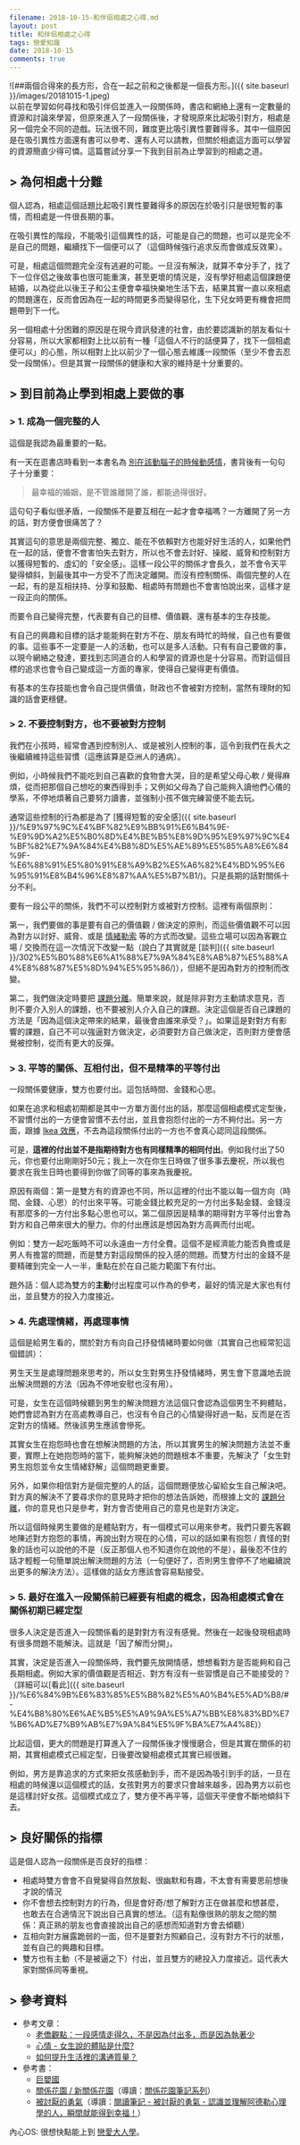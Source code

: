 ```yaml
---
filename: 2018-10-15-和伴侣相處之心得.md
layout: post
title: 和伴侣相處之心得
tags: 戀愛知識
date: 2018-10-15
comments: true
---
```


![##兩個合得來的長方形，合在一起之前和之後都是一個長方形。]({{ site.baseurl }}/images/20181015-1.jpeg)  
以前在學習如何尋找和吸引伴侣並進入一段關係時，書店和網絡上還有一定數量的資源和討論來學習，但原來進入了一段關係後，才發現原來比起吸引對方，相處是另一個完全不同的遊戲。玩法很不同，難度更比吸引異性要難得多。其中一個原因是在吸引異性方面還有書可以參考、還有人可以請教，但關於相處這方面可以學習的資源簡直少得可憐。這篇嘗試分享一下我到目前為止學習到的相處之道。

##  \> 為何相處十分難

個人認為，相處這個話題比起吸引異性要難得多的原因在於吸引只是很短暫的事情，而相處是一件很長期的事。

在吸引異性的階段，不能吸引這個異性的話，可能是自己的問題，也可以是完全不是自己的問題，繼續找下一個便可以了（這個時候強行追求反而會做成反效果）。

可是，相處這個問題完全沒有逃避的可能。一旦沒有解決，就算不幸分手了，找了下一位伴侣之後故事也很可能重演，甚至更壞的情況是，沒有學好相處這個課題便結婚，以為從此以後王子和公主便會幸福快樂地生活下去，結果其實一直以來相處的問題還在，反而會因為在一起的時間更多而變得惡化，生下兒女時更有機會把問題帶到下一代。

另一個相處十分困難的原因是在現今資訊發達的社會，由於要認識新的朋友看似十分容易，所以大家都相對上比以前有一種「這個人不行的話便算了，找下一個相處便可以」的心態，所以相對上比以前少了一個心態去維護一段關係（至少不會去忍受一段關係）。但是其實一段關係的健康和大家的維持是十分重要的。

## > 到目前為止學到相處上要做的事

### > 1. 成為一個完整的人

這個是我認為最重要的一點。

有一天在逛書店時看到一本書名為 [別在該動腦子的時候動感情](https://www.books.com.tw/products/0010782237)，書背後有一句句子十分重要：

> 最幸福的婚姻，是不管誰離開了誰，都能過得很好。

這句句子看似很矛盾，一段關係不是要互相在一起才會幸福嗎？一方離開了另一方的話，對方便會很痛苦了？

其實這句的意思是兩個完整、獨立、能在不依賴對方也能好好生活的人，如果他們在一起的話，便會不會害怕失去對方，所以也不會去討好、操縱、威脅和控制對方以獲得短暫的、虛幻的「安全感」。這樣一段公平的關係才會長久，並不會令天平變得傾斜，到最後其中一方受不了而決定離開。而沒有控制關係、兩個完整的人在一起，有的是互相扶持、分享和鼓勵、相處時有問題也不會害怕說出來，這樣才是一段正向的關係。

而要令自己變得完整，代表要有自己的目標、價值觀、還有基本的生存技能。

有自己的興趣和目標的話才能能夠在對方不在、朋友有時忙的時候，自己也有要做的事。這些事不一定要是一人的活動，也可以是多人活動。只有有自己要做的事，以現今網絡之發達，要找到志同道合的人和學習的資源也是十分容易。而對這個目標的追求也會令自己變成這一方面的專家，使得自己變得更有價值。

有基本的生存技能也會令自己提供價值，財政也不會被對方控制，當然有理財的知識的話會更穩健。

### > 2. 不要控制對方，也不要被對方控制

我們在小孩時，經常會遇到控制別人、或是被別人控制的事，這令到我們在長大之後繼續維持這些習慣（這應該算是亞洲人的通病）。

例如，小時候我們不能吃到自己喜歡的食物會大哭，目的是希望父母心軟 / 覺得麻煩，從而把那個自己想吃的東西得到手；又例如父母為了自己能夠入讀他們心儀的學系，不停地煩著自己要努力讀書，並強制小孩不做完練習便不能去玩。

通常這些控制的行為都是為了 [獲得短暫的安全感]({{ site.baseurl }}/%E9%97%9C%E4%BF%82%E9%BB%91%E6%B4%9E-%E9%9D%A2%E5%B0%8D%E4%BE%B5%E8%9D%95%E9%97%9C%E4%BF%82%E7%9A%84%E4%B8%8D%E5%AE%89%E5%85%A8%E6%84%9F-%E6%88%91%E5%80%91%E8%A9%B2%E5%A6%82%E4%BD%95%E6%95%91%E8%B4%96%E8%87%AA%E5%B7%B1/)。只是長期的話對關係十分不利。

要有一段公平的關係，我們不可以控制對方或被對方控制。這裡有兩個原則：

第一，我們要做的事是要有自己的價值觀 / 做決定的原則，而這些價值觀不可以因為對方以討好、威脅、或是 [情緒勒索](https://www.thenewslens.com/article/63074) 等的方式而改變。這些立場可以因為客觀立場 / 交換而在這一次情況下改變一點（說白了其實就是 [談判]({{ site.baseurl }}/302%E5%B0%88%E6%A1%88%E7%9A%84%E8%AB%87%E5%88%A4%E8%88%87%E5%8D%94%E5%95%86/)），但絕不是因為對方的控制而改變。

第二，我們做決定時要把 [課題分離](http://womany.net/read/article/11061)。簡單來說，就是除非對方主動請求意見，否則不要介入別人的課題，也不要被別人介入自己的課題。決定這個是否自己課題的方法是「因為這個決定帶來的結果，最後會由誰來承受？」。如果這是對對方有影響的課題，自己不可以強逼對方做決定，必須要對方自己做決定，否則對方便會感覺被控制，從而有更大的反彈。

### > 3. 平等的關係、互相付出，但不是精準的平等付出

一段關係要健康，雙方也要付出。這包括時間、金錢和心思。

如果在追求和相處初期都是其中一方單方面付出的話，那麼這個相處模式定型後，不習慣付出的一方便會習慣不去付出，並且會抱怨付出的一方不夠付出。另一方面，跟據 [Ikea 效應](https://pansci.asia/archives/37203)，不去為這段關係付出的一方也不會真心認同這段關係。

可是，**這裡的付出並不是指期待對方也有同樣精準的相同付出**。例如我付出了50元，你也要付出剛剛好50元；我上一次在你生日時做了很多事去慶祝，所以我也要求在我生日時也要得到你做了同等的事來為我慶祝。

原因有兩個：第一是雙方有的資源也不同，所以這裡的付出不能以每一個方向（時間、金錢、心思）的付出來平等。可能金錢比較充足的一方付出多點金錢、金錢沒有那麼多的一方付出多點心思也可以。第二個原因是精準的期得對方平等付出會為對方和自己帶來很大的壓力。你的付出應該是想因為對方高興而付出呢。

例如：雙方一起吃飯時不可以永遠由一方付全費。這個不是經濟能力能否負擔或是男人有擔當的問題，而是雙方對這段關係的投入感的問題。而雙方付出的金錢不是要精確到完全一人一半，重點在於在自己能力範圍下有付出。

題外話：個人認為雙方的**主動**付出程度可以作為的參考，最好的情況是大家也有付出，並且雙方的投入力度接近。

### > 4. 先處理情緒，再處理事情

這個是給男生看的，關於對方有向自己抒發情緒時要如何做（其實自己也經常犯這個錯誤）：

男生天生是處理問題來思考的，所以女生對男生抒發情緒時，男生會下意識地去說出解決問題的方法（因為不停地安慰也沒有用）。

可是，女生在這個時候聽到男生的解決問題方法這個只會認為這個男生不夠體貼，她們會認為對方在高處教導自己，也沒有令自己的心情變得好過一點，反而是在否定對方的情緒。然後該男生應該會慘死。

其實女生在抱怨時也會在想解決問題的方法，所以其實男生的解決問題方法並不重要，實際上在她抱怨時的當下，能夠解決她的問題根本不重要，先解決了「女生對男生抱怨並令女生情緒舒解」這個問題更重要。

另外，如果你相信對方是個完整的人的話，這個問題便放心留給女生自己解決吧。對方真的解決不了要尋求你的意見時才把你的想法告訴她，而根據上文的 [課題分離](http://womany.net/read/article/11061)，你的意見也只是參考，對方會否使用自己的意見也是對方決定。

所以這個時候男生要做的是體貼對方，有一個模式可以用來參考。我們只要先客觀地陳述對方抱怨的事情，再說出對方現在的心情，可以的話如果有抱怨 / 責怪的對象的話也可以說他的不是（反正那個人也不知道你在說他的不是），最後忍不住的話才輕輕一句簡單說出解決問題的方法（一句便好了，否則男生會停不了地繼續說出更多的解決方法）。這樣做的話女方應該會容易點接受。

### > 5. 最好在進入一段關係前已經要有相處的概念，因為相處模式會在關係初期已經定型

很多人決定是否進入一段關係看的是對對方有沒有感覺。然後在一起後發現相處時有很多問題不能解決。這就是「因了解而分開」。

其實，決定是否進入一段關係時，我們要先放開情感，想想看對方是否能夠和自己長期相處。例如大家的價值觀是否相近、對方有沒有一些習慣是自己不能接受的？（詳細可以[看此]({{ site.baseurl }}/%E6%84%9B%E6%83%85%E5%B8%82%E5%A0%B4%E5%AD%B8/#-%E4%B8%80%E6%AE%B5%E5%A9%9A%E5%A7%BB%E8%83%BD%E7%B6%AD%E7%B9%AB%E7%9A%84%E5%9F%BA%E7%A4%8E)）

比起這個，更大的問題是打算進入了一段關係後才慢慢磨合，但是其實在關係的初期，其實相處模式已經定型，日後要改變相處模式其實已經很難。

例如，男方是靠追求的方式來把女孩感動到手，而不是因為吸引到手的話，一旦在相處的時候還以這個模式的話，女孩對男方的要求只會越來越多，因為男方以前也是這樣討好女孩。這個模式成立了，雙方便不再平等，這個天平便會不斷地傾斜下去。

## > 良好關係的指標

這是個人認為一段關係是否良好的指標：

* 相處時雙方會會不自覺變得自然放鬆、很幽默和有趣，不太會有需要思前想後才說的情況
* 你不會想去控制對方的行為，但是會好奇/想了解對方正在做甚麼和想甚麼，也敢去在合適情況下說出自己真實的想法。（這有點像很熟的朋友之間的關係：真正熟的朋友也會直接說出自己的感想而知道對方會去傾聽）
* 互相向對方展露跪弱的一面，但不是要對方照顧自己，沒有對方不行的狀態，並有自己的興趣和目標。
* 雙方也有主動（不是被逼之下）付出，並且雙方的總投入力度接近。這代表大家對關係同等重視。

## > 參考資料
* 參考文章：
	* [老僑觀點：一段感情走得久，不是因為付出多，而是因為執著少](https://www.darencademy.com/article/view/id/16411)
	* [心情 - 女生說的體貼是什麼?](https://www.ptt.cc/bbs/Boy-Girl/M.1517369521.A.19E.html)
	* [如何提升生活裡的溝通質量？](https://4think.net/%E5%A6%82%E4%BD%95%E6%8F%90%E5%8D%87%E7%94%9F%E6%B4%BB%E8%A3%A1%E7%9A%84%E6%BA%9D%E9%80%9A%E8%B3%AA%E9%87%8F%EF%BC%9F/#more-4957)
* 參考書：
	* [巨嬰國](https://www.books.com.tw/products/CN11397121)
	* [關係花園 / 新關係花園](https://www.books.com.tw/products/0010773411)（導讀：[關係花園筆記系列](https://medium.com/@jeffcounselor/%E9%97%9C%E4%BF%82%E8%8A%B1%E5%9C%92%E7%AD%86%E8%A8%98-1-%E9%97%9C%E4%BF%82%E4%B8%AD%E7%9A%84%E9%BB%91%E7%9B%92%E5%AD%90-34ca8601609a)）
	* [被討厭的勇氣](https://www.books.com.tw/products/0010732126)（導讀：[閱讀筆記 - 被討厭的勇氣 - 認識並理解阿德勒心理學的人，瞬間就能得到幸福！](http://murphymind.blogspot.com/2016/09/adler.html)）

內心OS: 很想快點能上到 [戀愛大人學](https://www.darencademy.com/activity/view/id/16108)。